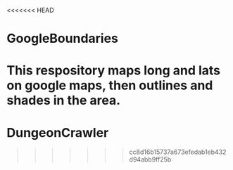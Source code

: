 <<<<<<< HEAD
# GoogleBoundaries

This respository maps long and lats on google maps, then outlines and shades in the area.
=======
# DungeonCrawler
>>>>>>> cc8d16b15737a673efedab1eb432d94abb9ff25b
